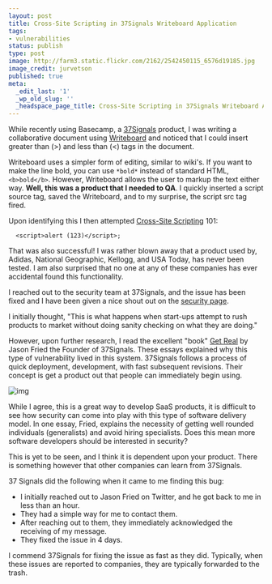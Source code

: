 ```yaml
---
layout: post
title: Cross-Site Scripting in 37Signals Writeboard Application
tags:
- vulnerabilities
status: publish
type: post
image: http://farm3.static.flickr.com/2162/2542450115_6576d19185.jpg
image_credit: jurvetson
published: true
meta:
  _edit_last: '1'
  _wp_old_slug: ''
  _headspace_page_title: Cross-Site Scripting in 37Signals Writeboard Application
---
```

While recently using Basecamp, a [37Signals](http://37signals.com/) product, I was writing a collaborative document using [Writeboard](http://writeboard.com/) and noticed that I could insert greater than (>) and less than (<) tags in the document.

Writeboard uses a simpler form of editing, similar to wiki's. If you want to make the line bold, you can use `*bold*` instead of standard HTML, `<b>bold</b>`. However, Writeboard allows the user to markup the text either way. **Well, this was a product that I needed to QA**. I quickly inserted a script source tag, saved the Writeboard, and to my surprise, the script src tag fired.

Upon identifying this I then attempted [Cross-Site Scripting](/2009/05/xss-cross-site-scripting/) 101:
    
      <script>alert (123)</script>;

That was also successful! I was rather blown away that a product used by, Adidas, National Geographic, Kellogg, and USA Today, has never been tested. I am also surprised that no one at any of these companies has ever accidental found this functionality.

I reached out to the security team at 37Signals, and the issue has been fixed and I have been given a nice shout out on the [security page](http://37signals.com/security-response).

I initially thought, "This is what happens when start-ups attempt to rush products to market without doing sanity checking on what they are doing."

However, upon further research, I read the excellent "book" [Get Real](http://gettingreal.37signals.com/toc.php) by Jason Fried the Founder of 37Signals.  These essays explained why this type of vulnerability lived in this system. 37Signals follows a process of quick deployment, development, with fast subsequent revisions. Their concept is get a product out that people can immediately begin using.

![img](http://farm6.static.flickr.com/5214/5454791546_5ec3b4d25f.jpg)

While I agree, this is a great way to develop SaaS products, it is difficult to see how security can come into play with this type of software delivery model. In one essay, Fried, explains the necessity of getting well rounded individuals (generalists) and avoid hiring specialists. Does this mean more software developers should be interested in security?

This is yet to be seen, and I think it is dependent upon your product. There is something however that other companies can learn from 37Signals.

37 Signals did the following when it came to me finding this bug:
*	I initially reached out to Jason Fried on Twitter, and he got back to me in less than an hour.
*	They had a simple way for me to contact them.
*	After reaching out to them, they immediately acknowledged the receiving of my message.
*	They fixed the issue in 4 days.

I commend 37Signals for fixing the issue as fast as they did. Typically, when these issues are reported to companies, they are typically forwarded to the trash.
